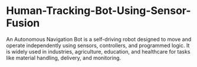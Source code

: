 # Human-Tracking-Bot-Using-Sensor-Fusion

An Autonomous Navigation Bot is a self-driving robot designed to move and operate independently using sensors, controllers, and programmed logic. It is widely used in industries, agriculture, education, and healthcare for tasks like material handling, delivery, and monitoring.
